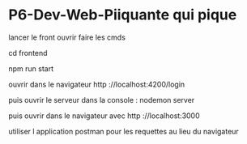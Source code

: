 # P6-Dev-Web-Piiquante qui pique

lancer le front ouvrir faire les cmds

cd frontend

npm run start

ouvrir dans le navigateur http ://localhost:4200/login

puis ouvrir le serveur dans la console : nodemon server

puis ouvrir dans le navigateur avec http ://localhost:3000

utiliser l application postman pour les requettes au lieu du navigateur
